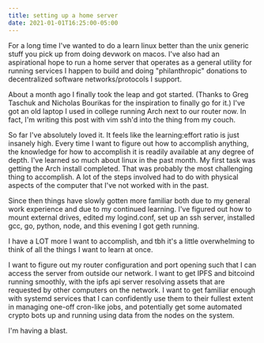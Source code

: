 ```yaml
---
title: setting up a home server
date: 2021-01-01T16:25:00-05:00
---
```


For a long time I've wanted to do a learn linux better than the unix generic stuff you pick up from doing devwork on macos. I've also had an aspirational hope to run a home server that operates as a general utility for running services I happen to build and doing "philanthropic" donations to decentralized software networks/protocols I support.

About a month ago I finally took the leap and got started. (Thanks to Greg Taschuk and Nicholas Bourikas for the inspiration to finally go for it.) I've got an old laptop I used in college running Arch next to our router now. In fact, I'm writing this post with vim ssh'd into the thing from my couch.

So far I've absolutely loved it. It feels like the learning:effort ratio is just insanely high. Every time I want to figure out how to accomplish anything, the knowledge for how to accomplish it is readily available at any degree of depth. I've learned so much about linux in the past month. My first task was getting the Arch install completed. That was probably the most challenging thing to accomplish. A lot of the steps involved had to do with physical aspects of the computer that I've not worked with in the past.

Since then things have slowly gotten more familiar both due to my general work experience and due to my continued learning. I've figured out how to mount external drives, edited my logind.conf, set up an ssh server, installed gcc, go, python, node, and this evening I got geth running.

I have a LOT more I want to accomplish, and tbh it's a little overwhelming to think of all the things I want to learn at once.

I want to figure out my router configuration and port opening such that I can access the server from outside our network. I want to get IPFS and bitcoind running smoothly, with the ipfs api server resolving assets that are requested by other computers on the network. I want to get familiar enough with systemd services that I can confidently use them to their fullest extent in managing one-off cron-like jobs, and potentially get some automated crypto bots up and running using data from the nodes on the system.

I'm having a blast.
